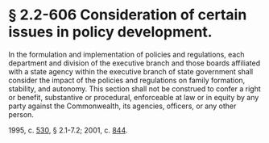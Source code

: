 # § 2.2-606 Consideration of certain issues in policy development.

<p>In the formulation and implementation of policies and regulations, each department and division of the executive branch and those boards affiliated with a state agency within the executive branch of state government shall consider the impact of the policies and regulations on family formation, stability, and autonomy. This section shall not be construed to confer a right or benefit, substantive or procedural, enforceable at law or in equity by any party against the Commonwealth, its agencies, officers, or any other person.</p><p>1995, c. <a href='http://lis.virginia.gov/cgi-bin/legp604.exe?951+ful+CHAP0530'>530</a>, § 2.1-7.2; 2001, c. <a href='http://lis.virginia.gov/cgi-bin/legp604.exe?011+ful+CHAP0844'>844</a>.</p>